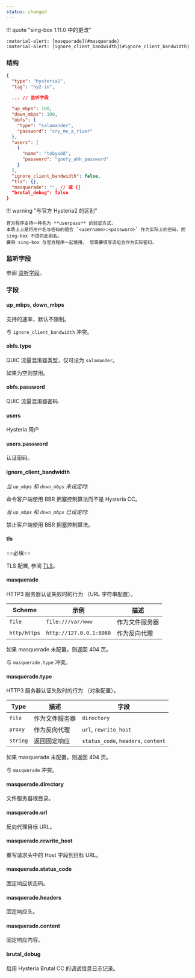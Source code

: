 ```yaml
---
status: changed
---
```


!!! quote "sing-box 1.11.0 中的更改"

    :material-alert: [masquerade](#masquerade)  
    :material-alert: [ignore_client_bandwidth](#ignore_client_bandwidth)

### 结构

```json
{
  "type": "hysteria2",
  "tag": "hy2-in",
  
  ... // 监听字段

  "up_mbps": 100,
  "down_mbps": 100,
  "obfs": {
    "type": "salamander",
    "password": "cry_me_a_r1ver"
  },
  "users": [
    {
      "name": "tobyxdd",
      "password": "goofy_ahh_password"
    }
  ],
  "ignore_client_bandwidth": false,
  "tls": {},
  "masquerade": "", // 或 {}
  "brutal_debug": false
}
```

!!! warning "与官方 Hysteria2 的区别"

    官方程序支持一种名为 **userpass** 的验证方式，
    本质上上是将用户名与密码的组合 `<username>:<password>` 作为实际上的密码，而 sing-box 不提供此别名。
    要将 sing-box 与官方程序一起使用， 您需要填写该组合作为实际密码。

### 监听字段

参阅 [监听字段](/zh/configuration/shared/listen/)。

### 字段

#### up_mbps, down_mbps

支持的速率，默认不限制。

与 `ignore_client_bandwidth` 冲突。

#### obfs.type

QUIC 流量混淆器类型，仅可设为 `salamander`。

如果为空则禁用。

#### obfs.password

QUIC 流量混淆器密码.

#### users

Hysteria 用户

#### users.password

认证密码。

#### ignore_client_bandwidth

*当 `up_mbps` 和 `down_mbps` 未设定时*:

命令客户端使用 BBR 拥塞控制算法而不是 Hysteria CC。

*当 `up_mbps` 和 `down_mbps` 已设定时*:

禁止客户端使用 BBR 拥塞控制算法。

#### tls

==必填==

TLS 配置, 参阅 [TLS](/zh/configuration/shared/tls/#inbound)。

#### masquerade

HTTP3 服务器认证失败时的行为 （URL 字符串配置）。

| Scheme       | 示例                      | 描述      |
|--------------|-------------------------|---------|
| `file`       | `file:///var/www`       | 作为文件服务器 |
| `http/https` | `http://127.0.0.1:8080` | 作为反向代理  |

如果 masquerade 未配置，则返回 404 页。

与 `masquerade.type` 冲突。

#### masquerade.type

HTTP3 服务器认证失败时的行为 （对象配置）。

| Type     | 描述      | 字段                                  |
|----------|---------|-------------------------------------|
| `file`   | 作为文件服务器 | `directory`                         |
| `proxy`  | 作为反向代理  | `url`, `rewrite_host`               |
| `string` | 返回固定响应  | `status_code`, `headers`, `content` |

如果 masquerade 未配置，则返回 404 页。

与 `masquerade` 冲突。

#### masquerade.directory

文件服务器根目录。

#### masquerade.url

反向代理目标 URL。

#### masquerade.rewrite_host

重写请求头中的 Host 字段到目标 URL。

#### masquerade.status_code

固定响应状态码。

#### masquerade.headers

固定响应头。

#### masquerade.content

固定响应内容。

#### brutal_debug

启用 Hysteria Brutal CC 的调试信息日志记录。

